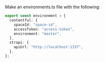 Make an environments.ts file with the following:

```typescript
export const environment = {
  contentful: {
    spaceId: "space-id",
    accessToken: "access-token",
    environment: "master",
  },
  strapi: {
    apiUrl: "http://localhost:1337",
  },
};
```
